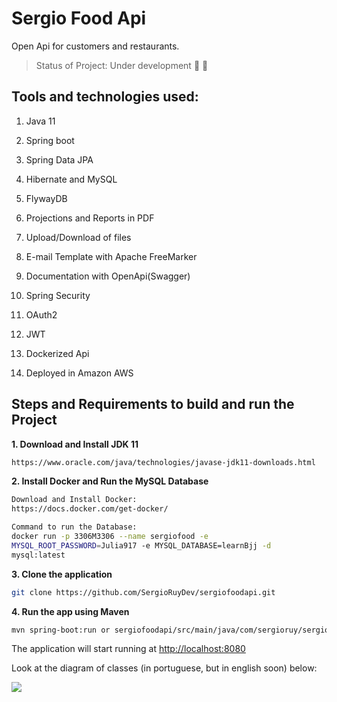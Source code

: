 # Sergio Food Api
Open Api for customers and restaurants.

> Status of Project: Under development :wrench: :hammer:

## Tools and technologies used:
  1. Java 11

  2. Spring boot

  3. Spring Data JPA

  4. Hibernate and MySQL

  5. FlywayDB

  6. Projections and Reports in PDF

  7. Upload/Download of files

  8. E-mail Template with Apache FreeMarker

  9. Documentation with OpenApi(Swagger)

  10. Spring Security

  11. OAuth2

  12. JWT
  
  13. Dockerized Api
  
  14. Deployed in Amazon AWS

## Steps and Requirements to build and run the Project

**1. Download and Install JDK 11**
  ```bash
https://www.oracle.com/java/technologies/javase-jdk11-downloads.html
 ```
**2. Install Docker and Run the MySQL Database**
 ```bash
Download and Install Docker:  
https://docs.docker.com/get-docker/

Command to run the Database: 
docker run -p 3306M3306 --name sergiofood -e
MYSQL_ROOT_PASSWORD=Julia917 -e MYSQL_DATABASE=learnBjj -d
mysql:latest
  ```  
**3. Clone the application**
```bash
git clone https://github.com/SergioRuyDev/sergiofoodapi.git
```
**4. Run the app using Maven**
  ```bash
  mvn spring-boot:run or sergiofoodapi/src/main/java/com/sergioruy/sergiofoodapi/SergiofoodapiApplication.java
  ```
The application will start running at <http://localhost:8080>

Look at the diagram of classes (in portuguese, but in english soon) below:

<p align"center">
  <img src="https://snipboard.io/vuWC7R.jpg"/>
</p>
